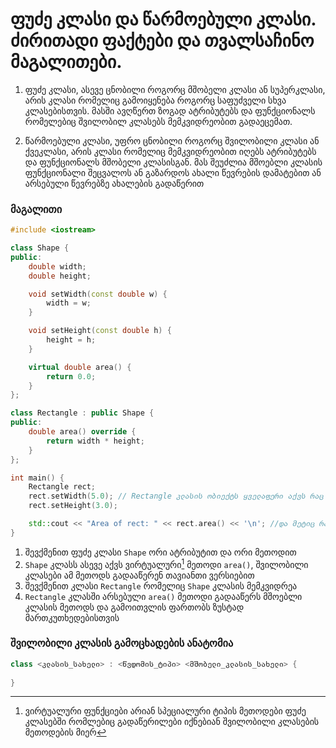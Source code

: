 # ფუძე კლასი და წარმოებული კლასი. ძირითადი ფაქტები და თვალსაჩინო მაგალითები.

1. ფუძე კლასი, ასევე ცნობილი როგორც მშობელი კლასი ან სუპერკლასი, არის კლასი
რომელიც გამოიყენება როგორც საფუძველი სხვა კლასებისთვის. მასში ავღწერთ ზოგად
ატრიბუტებს და ფუნქციონალს რომელებიც შვილობილ კლასებს მემკვიდრეობით გადაეცემათ.

2. წარმოებული კლასი, უფრო ცნობილი როგორც შვილობილი კლასი ან ქვეკლასი, არის კლასი
რომელიც მემკვიდრეობით იღებს ატრიბუტებს და ფუნქციონალს მშობელი კლასისგან. მას
შეუძლია მშოებლი კლასის ფუნქციონალი შეცვალოს ან გაზარდოს ახალი წევრების დამატებით
ან არსებული წევრებზე ახალების გადაწერით

### მაგალითი
```cpp
#include <iostream>

class Shape {
public:
    double width;
    double height;

    void setWidth(const double w) {
        width = w;
    }

    void setHeight(const double h) {
        height = h;
    }

    virtual double area() {
        return 0.0;
    }
};

class Rectangle : public Shape {
public:
    double area() override {
        return width * height;
    }
};

int main() {
    Rectangle rect;
    rect.setWidth(5.0); // Rectangle კლასის ობიექტს ყველაფერი აქვს რაც Shape-ს
    rect.setHeight(3.0);

    std::cout << "Area of rect: " << rect.area() << '\n'; //და მეტიც რაც დაამატა
}
```

1. შევქმენით ფუძე კლასი `Shape` ორი ატრიბუტით და ორი მეთოდით
2. `Shape` კლასს ასევე აქვს ვირტუალური[^1] მეთოდი `area()`, შვილობილი კლასები ამ
მეთოდს გადააწერენ თავიანთი ვერსიებით
3. შევქმენით კლასი `Rectangle` რომელიც `Shape` კლასის მემკვიდრეა
4. `Rectangle` კლასში არსებული `area()` მეთოდი გადააწერს მშოებლი კლასის მეთოდს
და გამოითვლის ფართობს ზუსტად მართკუთხედებისთვის


### შვილობილი კლასის გამოცხადების ანატომია
```cpp
class <კლასის_სახელი> : <წვდომის_ტიპი> <მშობელი_კლასის_სახელი> {
    
}
```

[^1]: ვირტუალური ფუნქციები არიან სპეციალური ტიპის მეთოდები ფუძე კლასებში
რომლებიც გადაწერილები იქნებიან შვილობილი კლასების მეთოდების მიერ
